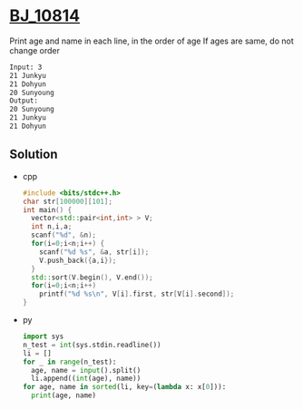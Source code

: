 # [BJ_10814](https://acmicpc.net/problem/10814)

Print age and name in each line, in the order of age
If ages are same, do not change order

```txt
Input: 3
21 Junkyu
21 Dohyun
20 Sunyoung
Output:
20 Sunyoung
21 Junkyu
21 Dohyun
```

## Solution

* cpp

  ```cpp
  #include <bits/stdc++.h>
  char str[100000][101];
  int main() {
    vector<std::pair<int,int> > V;
    int n,i,a;
    scanf("%d", &n);
    for(i=0;i<n;i++) {
      scanf("%d %s", &a, str[i]);
      V.push_back({a,i});
    }
    std::sort(V.begin(), V.end());
    for(i=0;i<n;i++)
      printf("%d %s\n", V[i].first, str[V[i].second]);
  }
  ```

* py

  ```py
  import sys
  n_test = int(sys.stdin.readline())
  li = []
  for _ in range(n_test):
    age, name = input().split()
    li.append((int(age), name))
  for age, name in sorted(li, key=(lambda x: x[0])):
    print(age, name)
  ```
